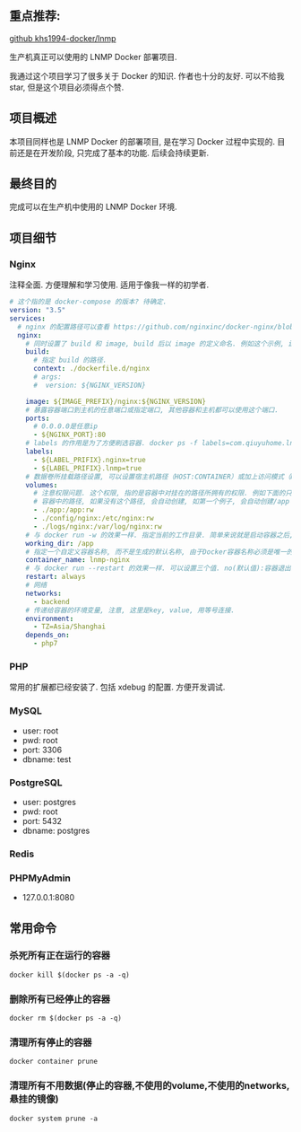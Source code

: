 ## 重点推荐:
[github khs1994-docker/lnmp](https://github.com/khs1994-docker/lnmp)

生产机真正可以使用的 LNMP Docker 部署项目.

我通过这个项目学习了很多关于 Docker 的知识. 作者也十分的友好. 可以不给我 star, 但是这个项目必须得点个赞.

## 项目概述

本项目同样也是 LNMP Docker 的部署项目, 是在学习 Docker 过程中实现的. 目前还是在开发阶段, 只完成了基本的功能. 后续会持续更新.

## 最终目的

完成可以在生产机中使用的 LNMP Docker 环境.

## 项目细节

### Nginx

注释全面. 方便理解和学习使用. 适用于像我一样的初学者.

```yaml
# 这个指的是 docker-compose 的版本? 待确定.
version: "3.5"
services:
  # nginx 的配置路径可以查看 https://github.com/nginxinc/docker-nginx/blob/dbd053d52727bc8db0fec704caa22b8e0d5f6c84/mainline/alpine/Dockerfile
  nginx:
    # 同时设置了 build 和 image, build 后以 image 的定义命名. 例如这个示例, image 的名称是 qiuyuhome/nginx:1.13.9-alpine
    build:
      # 指定 build 的路径.
      context: ./dockerfile.d/nginx
      # args:
      #  version: ${NGINX_VERSION}

    image: ${IMAGE_PREFIX}/nginx:${NGINX_VERSION}
    # 暴露容器端口到主机的任意端口或指定端口, 其他容器和主机都可以使用这个端口.
    ports:
      # 0.0.0.0是任意ip
      - ${NGINX_PORT}:80
    # labels 的作用是为了方便刷选容器. docker ps -f labels=com.qiuyuhome.lnmp, 详见我发起的问题: https://github.com/khs1994-docker/lnmp/issues/282
    labels:
      - ${LABEL_PRIFIX}.nginx=true
      - ${LABEL_PRIFIX}.lnmp=true
    # 数据卷所挂载路径设置, 可以设置宿主机路径（HOST:CONTAINER）或加上访问模式（HOST:CONTAINER:ro）,由（:）分隔的三个字段组成，<卷名>:<容器路径>:<选项列表>。选项列表，如：ro只读
    volumes:
      # 注意权限问题. 这个权限, 指的是容器中对挂在的路径所拥有的权限. 例如下面的只读的例子, 在容器中, 在/etc/nginx/conf.d下创建文件是没有权限的, 因为没有写入的权限.
      # 容器中的路径, 如果没有这个路径, 会自动创建, 如第一个例子, 会自动创建/app
      - ./app:/app:rw
      - ./config/nginx:/etc/nginx:rw
      - ./logs/nginx:/var/log/nginx:rw
    # 与 docker run -w 的效果一样. 指定当前的工作目录. 简单来说就是启动容器之后, 容器的当前目录就会是设置的这个目录. 经测试, 会自动创建这个目录
    working_dir: /app
    # 指定一个自定义容器名称, 而不是生成的默认名称, 由于Docker容器名称必须是唯一的，因此如果您指定了自定义名称，则无法将服务扩展到1个容器之外.
    container_name: lnmp-nginx
    # 与 docker run --restart 的效果一样. 可以设置三个值. no(默认值):容器退出时不重启, on-failure: 容器故障退出（返回值非零）时重启, always: 容器退出时总是重启
    restart: always
    # 网络
    networks:
      - backend
    # 传递给容器的环境变量, 注意, 这里是key, value, 用等号连接.
    environment:
      - TZ=Asia/Shanghai
    depends_on:
      - php7
```

### PHP

常用的扩展都已经安装了. 包括 xdebug 的配置. 方便开发调试.

### MySQL
* user: root
* pwd: root
* port: 3306
* dbname: test

### PostgreSQL
* user: postgres
* pwd: root
* port: 5432
* dbname: postgres

### Redis


### PHPMyAdmin

* 127.0.0.1:8080

## 常用命令

### 杀死所有正在运行的容器
`docker kill $(docker ps -a -q)`

### 删除所有已经停止的容器
`docker rm $(docker ps -a -q)`


### 清理所有停止的容器
`docker container prune`

### 清理所有不用数据(停止的容器,不使用的volume,不使用的networks,悬挂的镜像)
`docker system prune -a`

